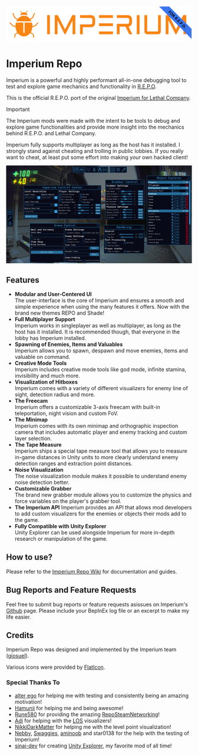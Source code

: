 ![Imperium Logo](assets/imperium-repo_full_alpha.png)

# Imperium Repo

Imperium is a powerful and highly performant all-in-one debugging tool to test and explore game mechanics and functionality in [R.E.P.O](https://store.steampowered.com/app/3241660/REPO/).

This is the official R.E.P.O. port of the original [Imperium for Lethal Company](https://github.com/giosuel/imperium).

> [!IMPORTANT]
> The Imperium mods were made with the intent to be tools to debug and explore game functionalities and provide more insight into the mechanics behind R.E.P.O. and Lethal Company.
>
> Imperium fully supports multiplayer as long as the host has it installed. I strongly stand against cheating and trolling in public lobbies. If you really want to cheat, at least put some effort into making your own hacked client!

![](assets/screenshots/imperium.png)

## Features

* **Modular and User-Centered UI**  
    The user-interface is the core of Imperium and ensures a smooth and simple experience when using the many features it offers. Now with the brand new themes REPO and Shade!
* **Full Multiplayer Support**  
    Imperium works in singleplayer as well as multiplayer, as long as the host has it installed. It is recommended though, that everyone in the lobby has Imperium installed.
* **Spawning of Enemies, Items and Valuables**  
    Imperium allows you to spawn, despawn and move enemies, items and valuable on command.
* **Creative Mode Tools**  
    Imperium includes creative mode tools like god mode, infinite stamina, invisibility and much more.
* **Visualization of Hitboxes**  
    Imperium comes with a variety of different visualizers for enemy line of sight, detection radius and more.
* **The Freecam**  
    Imperium offers a customizable 3-axis freecam with built-in teleportation, night vision and custom FoV.
* **The Minimap**  
    Imperium comes with its own minimap and orthographic inspection camera that includes automatic player and enemy tracking and custom layer selection.
* **The Tape Measure**  
    Imperium ships a special tape measure tool that allows you to measure in-game distances in Unity units to more clearly understand enemy detection ranges and extraction point distances.
* **Noise Visualization**  
    The noise visualization module makes it possible to understand enemy noise detection better.
* **Customizable Grabber**  
    The brand new grabber module allows you to customize the physics and force variables on the player's grabber tool.
* **The Imperium API**
    Imperium provides an API that allows mod developers to add custom visualizers for the enemies or objects their mods add to the game.
* **Fully Compatible with Unity Explorer**  
    Unity Explorer can be used alongside Imperium for more in-depth research or manipulation of the game.

## How to use?

Please refer to the [Imperium Repo Wiki](https://giosuel.github.io/imperium-repo/) for documentation and guides.

## Bug Reports and Feature Requests

Feel free to submit bug reports or feature requests asissues on Imperium's [Github](https://github.com/giosuel/imperium-repo/issues) page. Please include your BepInEx log file or an excerpt to make my life easier.

## Credits

Imperium Repo was designed and implemented by the Imperium team ([giosuel](https://github.com/giosuel)).

Various icons were provided by [FlatIcon](https://www.flaticon.com/).

### Special Thanks To

- [alter ego](https://www.youtube.com/@alteregosocial) for helping me with testing and consistently being an amazing motivation!
- [Hamunii](https://github.com/hamunii) for helping me and being awesome!
- [Rune580](https://github.com/Rune580) for providing the amazing [RepoSteamNetworking](https://github.com/Rune580/RepoSteamNetworking)!
- [Adi](https://thunderstore.io/c/lethal-company/p/AdiBTW/) for helping with the [LOS](https://github.com/AdalynBlack/LC-EnemyDebug) visualizers!
- [NikkiDarkMatter](https://www.youtube.com/@NikkiDarkMatter) for helping me with the level point visualization!
- [Nebby](https://github.com/nebulaetrix), [Swaggies](https://thunderstore.io/c/lethal-company/p/Swaggies), [aminoob](https://thunderstore.io/c/lethal-company/p/aminoob/) and star0138 for the help with the testing of Imperium!
- [sinai-dev](https://github.com/sinai-dev) for creating [Unity Explorer](https://github.com/sinai-dev/UnityExplorer), my favorite mod of all time!
